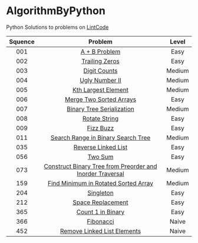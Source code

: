 # AlgorithmByPython
Python Solutions to problems on [LintCode](http://www.lintcode.com)

| Squence |                 Problem                  | Level  |
| :-----: | :--------------------------------------: | :----: |
|   001   | [A + B Problem](https://github.com/KangziLi/AlgorithmByPython/blob/master/001%20A%20%2B%20B%20Problem.py) |  Easy  |
|   002   | [Trailing Zeros](https://github.com/KangziLi/AlgorithmByPython/blob/master/002%20Trailing%20Zeros.py) |  Easy  |
|   003   | [Digit Counts](https://github.com/KangziLi/AlgorithmByPython/blob/master/003%20Digit%20Counts.py) | Medium |
|   004   | [Ugly Number II](https://github.com/KangziLi/AlgorithmByPython/blob/master/004%20Ugly%20Number%20II.py) | Medium |
|   005   | [Kth Largest Element](https://github.com/KangziLi/AlgorithmByPython/blob/master/005%20Kth%20Largest%20Element.py) | Medium |
|   006   | [Merge Two Sorted Arrays](https://github.com/KangziLi/AlgorithmByPython/blob/master/006%20Merge%20Two%20Sorted%20Arrays.py) |  Easy  |
|   007   | [Binary Tree Serialization](https://github.com/KangziLi/AlgorithmByPython/blob/master/007%20Binary%20Tree%20Serialization.py) | Medium |
|   008   | [Rotate String](https://github.com/KangziLi/AlgorithmByPython/blob/master/008%20Rotate%20String.py) |  Easy  |
|   009   | [Fizz Buzz](https://github.com/KangziLi/AlgorithmByPython/blob/master/009%20Fizz%20Buzz.py) |  Easy  |
|   011   | [Search Range in Binary Search Tree](https://github.com/KangziLi/AlgorithmByPython/blob/master/011%20Search%20Range%20in%20Binary%20Search%20Tree.py) | Medium |
|   035   | [Reverse Linked List](https://github.com/KangziLi/AlgorithmByPython/blob/master/035%20Reverse%20Linked%20List.py) |  Easy  |
|   056   | [Two Sum](https://github.com/KangziLi/AlgorithmByPython/blob/master/056%20Two%20Sum.py) |  Easy  |
|   073   | [Construct Binary Tree from Preorder and Inorder Traversal](https://github.com/KangziLi/AlgorithmByPython/blob/master/073%20Construct%20Binary%20Tree%20from%20Preorder%20and%20Inorder%20Traversal.py) | Medium |
|   159   | [Find Minimum in Rotated Sorted Array](https://github.com/KangziLi/AlgorithmByPython/blob/master/159%20Find%20Minimum%20in%20Rotated%20Sorted%20Array.py) | Medium |
|   204   | [Singleton](https://github.com/KangziLi/AlgorithmByPython/blob/master/204%20Singleton.py) |  Easy  |
|   212   | [Space Replacement](https://github.com/KangziLi/AlgorithmByPython/blob/master/212%20Space%20Replacement.py) |  Easy  |
|   365   | [Count 1 in Binary](https://github.com/KangziLi/AlgorithmByPython/blob/master/365%20Count%201%20in%20Binary.py) |  Easy  |
|   366   | [Fibonacci](https://github.com/KangziLi/AlgorithmByPython/blob/master/366%20Fibonacci.py) | Naive  |
|   452   | [Remove Linked List Elements](https://github.com/KangziLi/AlgorithmByPython/blob/master/366%20Fibonacci.py) | Naive  |


